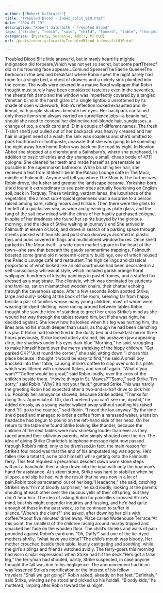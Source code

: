 ```yaml
---

author: ["Robert Galbraith"]
title: "Troubled Blood - index_split_010.html"
date: "2024-07-19"
description: "Robert Galbraith - Troubled Blood"
tags: ["strike", "robin", "said", "child", "looked", "table", "thought", "moor", "falmouth", "idea", "around", "bed", "covered", "need", "hair", "away", "back", "found", "morning", "like", "beside", "mind", "leg", "coffee", "loudly"]
categories: [Mystery, Suspense, Adult, PI DUO]
url: /posts/robertgalbraith/TroubledBlood-indexsplit010html

---
```



Troubled Blood
5He little answer’d, but in manly heartHis mightie indignation did forbeare,Which was not yet so secret, but some partThereof did in his frouning face appeare…Edmund SpenserThe Faerie QueeneThe bedroom in the bed and breakfast where Robin spent the night barely had room for a single bed, a chest of drawers and a rickety sink plumbed into the corner. The walls were covered in a mauve floral wallpaper that Robin thought must surely have been considered tasteless even in the seventies, the sheets felt damp and the window was imperfectly covered by a tangled Venetian blind.In the harsh glare of a single lightbulb unsoftened by its shade of open wickerwork, Robin’s reflection looked exhausted and ill-kempt, with purple shadows beneath her eyes. Her backpack contained only those items she always carried on surveillance jobs—a beanie hat, should she need to conceal her distinctive red-blonde hair, sunglasses, a change of top, a credit card and ID in a couple of different names. The fresh T-shirt she’d just pulled out of her backpack was heavily creased and her hair in urgent need of a wash; the sink was soapless and she’d omitted to pack toothbrush or toothpaste, unaware that she was going to be spending the night away from home.Robin was back on the road by eight. In Newton Abbot she stopped at a chemist and a Sainsbury’s, where she purchased, in addition to basic toiletries and dry shampoo, a small, cheap bottle of 4711 cologne. She cleaned her teeth and made herself as presentable as possible in the supermarket bathroom. While brushing her hair, she received a text from Strike:I’ll be in the Palacio Lounge café in The Moor, middle of Falmouth. Anyone will tell you where The Moor is.The further west Robin drove, the lusher and greener the landscape became. Yorkshire-born, she’d found it extraordinary to see palm trees actually flourishing on English soil, back in Torquay. These twisting, verdant lanes, the luxuriance of the vegetation, the almost sub-tropical greenness was a surprise to a person raised among bare, rolling moors and hillside. Then there were the glints to her left of a quicksilver sea, as wide and gleaming as plate glass, and the tang of the salt now mixed with the citrus of her hastily purchased cologne. In spite of her tiredness she found her spirits buoyed by the glorious morning, and the idea of Strike waiting at journey’s end.She arrived in Falmouth at eleven o’clock, and drove in search of a parking space through streets packed with tourists and past shop doorways accreted in plastic toys and pubs covered in flags and multicolored window boxes. Once she’d parked in The Moor itself—a wide open market square in the heart of the town—she saw that beneath the gaudy summertime trappings, Falmouth boasted some grand old nineteenth-century buildings, one of which housed the Palacio Lounge café and restaurant.The high ceilings and classical proportions of what looked like an old courthouse had been decorated in a self-consciously whimsical style, which included garish orange floral wallpaper, hundreds of kitschy paintings in pastel frames, and a stuffed fox dressed as a magistrate. The clientele, which was dominated by students and families, sat on mismatched wooden chairs, their chatter echoing through the cavernous space. After a few seconds Robin spotted Strike, large and surly-looking at the back of the room, seeming far from happy beside a pair of families whose many young children, most of whom were wearing tie-dyed clothing, were racing around between tables.Robin thought she saw the idea of standing to greet her cross Strike’s mind as she wound her way through the tables toward him, but if she was right, he decided against. She knew how he looked when his leg was hurting him, the lines around his mouth deeper than usual, as though he had been clenching his jaw. If Robin had looked tired in the dusty bed and breakfast mirror three hours previously, Strike looked utterly drained, his unshaven jaw appearing dirty, the shadows under his eyes dark blue.“Morning,” he said, struggling to make himself heard over the merry shrieking of the hippy children. “Get parked OK?”“Just round the corner,” she said, sitting down.“I chose this place because I thought it would be easy to find,” he said.A small boy knocked into their table, causing Strike’s coffee to slop over onto his plate, which was littered with croissant flakes, and ran off again. “What d’you want?”“Coffee would be great,” said Robin loudly, over the cries of the children beside them. “How’re things in St. Mawes?”“Same,” said Strike.“I’m sorry,” said Robin.“Why? It’s not your fault,” grunted Strike.This was hardly the greeting Robin had expected after a two-and-a-half drive to pick him up. Possibly her annoyance showed, because Strike added,“Thanks for doing this. Appreciate it. Oh, don’t pretend you can’t see me, dipshit,” he added crossly, as a young waiter walked away without spotting his raised hand.“I’ll go to the counter,” said Robin. “I need the loo anyway.”By the time she’d peed and managed to order a coffee from a harassed waiter, a tension headache had begun to pound on the left-hand side of her head. On her return to the table she found Strike looking like thunder, because the children at the next tables were now shrieking louder than ever as they raced around their oblivious parents, who simply shouted over the din. The idea of giving Strike Charlotte’s telephone message right now passed through Robin’s mind, only to be dismissed.In fact, the main reason for Strike’s foul mood was that the end of his amputated leg was agony. He’d fallen (like a total tit, as he told himself) while getting onto the Falmouth ferry. This feat required a precarious descent down worn stone steps without a handhold, then a step down into the boat with only the boatman’s hand for assistance. At sixteen stone, Strike was hard to stabilize when he slipped, and slip he had, with the result that he was now in a lot of pain.Robin took paracetamol out of her bag.“Headache,” she said, catching Strike’s eye.“I’m not bloody surprised,” he said loudly, looking at the parents shouting at each other over the raucous yells of their offspring, but they didn’t hear him. The idea of asking Robin for painkillers crossed Strike’s mind, but this might engender inquiries and fussing, and he’d had quite enough of those in the past week, so he continued to suffer in silence.“Where’s the client?” she asked, after downing her pills with coffee.“About five minutes’ drive away. Place called Wodehouse Terrace.”At this point, the smallest of the children racing around nearby tripped and smacked her face on the wooden floor. The child’s shrieks and wails of pain pounded against Robin’s eardrums.“Oh, Daffy!” said one of the tie-dyed mothers shrilly, “what have you done?”The child’s mouth was bloody. Her mother crouched beside their table, loudly castigating and soothing, while the girl’s siblings and friends watched avidly. The ferry-goers this morning had worn similar expressions when Strike had hit the deck.“He’s got a false leg,” the ferryman had shouted, partly, Strike suspected, in case anyone thought the fall was due to his negligence. The announcement had in no way lessened Strike’s mortification or the interest of his fellow travelers.“Shall we get going?” Robin asked, already on her feet.“Definitely,” said Strike, wincing as he stood and picked up his holdall. “Bloody kids,” he muttered, limping after Robin toward the sunlight.
